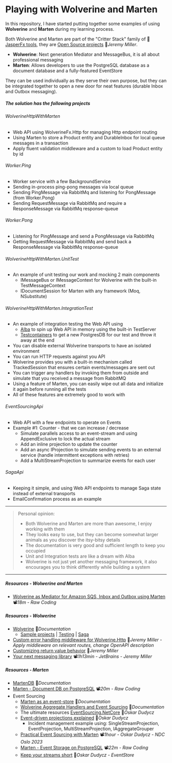 # Playing with Wolverine and Marten

In this repository, I have started putting together some examples of using **Wolverine** and **Marten** during my learning process.

Both Wolverine and Marten are part of the "Critter Stack" family of 👤[JasperFx tools](https://github.com/JasperFx), they are [Open Source projects](https://jeremydmiller.com/open-source-projects) 📓*Jeremy Miller*.

- **Wolwerine**: Next generation Mediator and MessageBus, it is all about professional messaging
- **Marten**: Allows developers to use the PostgreSQL database as a document database and a fully-featured EventStore

They can be used individually as they serve their own purpose, but they can be integrated together to open a new door for neat features (durable Inbox and Outbox messaging).

##### The solution has the following projects

###### WolverineHttpWithMarten

- Web API using WolverineFx.Http for managing Http endpoint routing
- Using Marten to store a Product entity and DurableInbox for local queue messages in a transaction
- Apply fluent validation middleware and a custom to load Product entity by id

###### Worker.Ping

- Worker service with a few BackgroundService
- Sending in-process ping-pong messages via local queue
- Sending PingMessage via RabbitMq and listening for PongMessage (from Worker.Pong)
- Sending RequestMessage via RabbitMq and require a ResponseMessage via RabbitMq response-queue

###### Worker.Pong

- Listening for PingMessage and send a PongMessage via RabbitMq
- Getting RequestMessage via RabbitMq and send back a ResponseMessage via RabbitMq response-queue

###### WolverineHttpWithMarten.UnitTest

- An example of unit testing our work and mocking 2 main components
  - IMessageBus or IMessageContext for Wolverine with the built-in TestMessageContext
  - IDocumentSession for Marten with any framework (Moq, NSubstitute)

###### WolverineHttpWithMarten.IntegrationTest

- An example of integration testing the Web API using
  - [Alba](https://jasperfx.github.io/alba) to spin up Web API in memory using the built-in TestServer
  - [Testcontainers](https://github.com/19balazs86/PlayingWithTestContainers) to get a new PostgresDB for our test and throw it away at the end
- You can disable external Wolverine transports to have an isolated environment
- You can run HTTP requests against you API
- Wolverine provides you with a built-in mechanism called TrackedSession that ensures certain events/messages are sent out
- You can trigger any handlers by invoking them from outside and simulate that you received a message from RabbitMQ
- Using a feature of Marten, you can easily wipe out all data and initialize it again before running all the tests
- All of these features are extremely good to work with

###### EventSourcingApi

- Web API with a few endpoints to operate on Events
- Example #1: Counter - that we can increase / decrease
  - Simulate parallels access to an event-stream and using AppendExclusive to lock the actual stream
  - Add an inline projection to update the counter
  - Add an async IProjection to simulate sending events to an external service (handle intermittent exceptions with retries)
  - Add a MultiStreamProjection to summarize events for each user

###### SagaApi

- Keeping it simple, and using Web API endpoints to manage Saga state instead of external transports
- EmailConfirmation process as an example


---

> Personal opinion:
>
> - Both Wolverine and Marten are more than awesome, I enjoy working with them
> - They looks easy to use, but they can become somewhat larger animals as you discover the itsy-bitsy details
> - The documentation is very good and sufficient length to keep you occupied
> - Unit and Integration tests are like a dream with Alba
> - Wolverine is not just yet another messaging framework, it also encourages you to think differently while building a system

---

##### Resources - Wolwerine and Marten

- [Wolverine as Mediator for Amazon SQS, Inbox and Outbox using Marten](https://youtu.be/YlG3bnJ7yCc) 📽*18m -* *Raw Coding* 

##### Resources - Wolwerine

- [Wolverine](https://wolverine.netlify.app) 📓*Documentation*
  - [Sample projects](https://wolverine.netlify.app/guide/samples.html) | [Testing](https://wolverine.netlify.app/guide/testing.html) | [Saga](https://wolverine.netlify.app/guide/durability/sagas.html)
- [Custom error handling middleware for Wolverine.Http](https://jeremydmiller.com/2023/06/28/custom-error-handling-middleware-for-wolverine-http) 📓*Jeremy Miller - Apply middleware on relevant routes, change OpenAPI description*
- [Customizing return value behavior](https://jeremydmiller.com/2023/07/05/customizing-return-value-behavior-in-wolverine-for-profit-and-fun) 📓*Jeremy Miller*
- [Your next messaging library](https://youtu.be/EGwepoGG0CM) 📽️*1h13min - JetBrains - Jeremy Miller*

##### Resources - Marten

- [MartenDB](https://martendb.io) 📓*Documentation*
- [Marten - Document DB on PostgreSQL](https://youtu.be/lgd_HxGBa-U) 📽️*20m - Raw Coding*
- Event Sourcing
  - [Marten as an event-store](https://martendb.io/events) 📓*Documentation*
  - [Wolverine Aggregate Handlers and Event Sourcing](https://wolverine.netlify.app/guide/durability/marten/event-sourcing.html) 📓*Documentation*
  - The ultimate resources [EventSourcing.NetCore](https://github.com/oskardudycz/EventSourcing.NetCore) 👤*Oskar Dudycz*
  - [Event-driven projections explained](https://event-driven.io/en/projections_in_marten_explained) 📓*Oskar Dudycz*
    - Incident management example using: SingleStreamProjection, EventProjection, MultiStreamProjection, IAggregateGrouper
  - [Practical Event Sourcing with Marten](https://youtu.be/jnDchr5eabI) 📽️*1hour - Oskar Dudycz - NDC Oslo 2023*
  - [Marten - Event Storage on PostgreSQL](https://youtu.be/z0DLQ6MDH5A) 📽️*22m - Raw Coding*
  - [Keep your streams short](https://www.eventstore.com/blog/keep-your-streams-short-temporal-modelling-for-fast-reads-and-optimal-data-retention) 📓*Oskar Dudycz - EventStore*